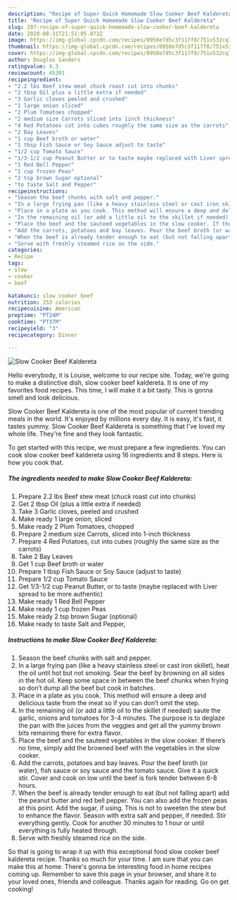 ```yaml
---
description: "Recipe of Super Quick Homemade Slow Cooker Beef Kaldereta"
title: "Recipe of Super Quick Homemade Slow Cooker Beef Kaldereta"
slug: 287-recipe-of-super-quick-homemade-slow-cooker-beef-kaldereta
date: 2020-08-31T21:51:05.873Z
image: https://img-global.cpcdn.com/recipes/0958e7d5c3f117f8/751x532cq70/slow-cooker-beef-kaldereta-recipe-main-photo.jpg
thumbnail: https://img-global.cpcdn.com/recipes/0958e7d5c3f117f8/751x532cq70/slow-cooker-beef-kaldereta-recipe-main-photo.jpg
cover: https://img-global.cpcdn.com/recipes/0958e7d5c3f117f8/751x532cq70/slow-cooker-beef-kaldereta-recipe-main-photo.jpg
author: Douglas Sanders
ratingvalue: 4.3
reviewcount: 45391
recipeingredient:
- "2.2 lbs Beef stew meat chuck roast cut into chunks"
- "2 tbsp Oil plus a little extra if needed"
- "3 Garlic cloves peeled and crushed"
- "1 large onion sliced"
- "2 Plum Tomatoes chopped"
- "2 medium size Carrots sliced into 1inch thickness"
- "4 Red Potatoes cut into cubes roughly the same size as the carrots"
- "2 Bay Leaves"
- "1 cup Beef broth or water"
- "1 tbsp Fish Sauce or Soy Sauce adjust to taste"
- "1/2 cup Tomato Sauce"
- "1/3-1/2 cup Peanut Butter or to taste maybe replaced with Liver spread to be more authentic"
- "1 Red Bell Pepper"
- "1 cup frozen Peas"
- "2 tsp brown Sugar optional"
- "to taste Salt and Pepper"
recipeinstructions:
- "Season the beef chunks with salt and pepper."
- "In a large frying pan (like a heavy stainless steel or cast iron skillet), heat the oil until hot but not smoking. Sear the beef by browning on all sides in the hot oil. Keep some space in between the beef chunks when frying so don’t dump all the beef but cook in batches."
- "Place in a plate as you cook. This method will ensure a deep and delicious taste from the meat so if you can don’t omit the step."
- "In the remaining oil (or add a little oil to the skillet if needed) saute the garlic, onions and tomatoes for 3-4 minutes. The purpose is to deglaze the pan with the juices from the veggies and get all the yummy brown bits remaining there for extra flavor."
- "Place the beef and the sauteed vegetables in the slow cooker. If there’s no time, simply add the browned beef with the vegetables in the slow cooker."
- "Add the carrots, potatoes and bay leaves. Pour the beef broth (or water), fish sauce or soy sauce and the tomato sauce. Give it a quick stir. Cover and cook on low until the beef is fork tender between 6-8 hours."
- "When the beef is already tender enough to eat (but not falling apart) add the peanut butter and red bell pepper. You can also add the frozen peas at this point. Add the sugar, if using. This is not to sweeten the stew but to enhance the flavor. Season with extra salt and pepper, if needed. Stir everything gently. Cook for another 30 minutes to 1 hour or until everything is fully heated through."
- "Serve with freshly steamed rice on the side."
categories:
- Recipe
tags:
- slow
- cooker
- beef

katakunci: slow cooker beef 
nutrition: 253 calories
recipecuisine: American
preptime: "PT24M"
cooktime: "PT37M"
recipeyield: "3"
recipecategory: Dinner

---
```



![Slow Cooker Beef Kaldereta](https://img-global.cpcdn.com/recipes/0958e7d5c3f117f8/751x532cq70/slow-cooker-beef-kaldereta-recipe-main-photo.jpg)

Hello everybody, it is Louise, welcome to our recipe site. Today, we're going to make a distinctive dish, slow cooker beef kaldereta. It is one of my favorites food recipes. This time, I will make it a bit tasty. This is gonna smell and look delicious.

Slow Cooker Beef Kaldereta is one of the most popular of current trending meals in the world. It's enjoyed by millions every day. It is easy, it's fast, it tastes yummy. Slow Cooker Beef Kaldereta is something that I've loved my whole life. They're fine and they look fantastic.




To get started with this recipe, we must prepare a few ingredients. You can cook slow cooker beef kaldereta using 16 ingredients and 8 steps. Here is how you cook that.

<!--inarticleads1-->

##### The ingredients needed to make Slow Cooker Beef Kaldereta:

1. Prepare 2.2 lbs Beef stew meat (chuck roast cut into chunks)
1. Get 2 tbsp Oil (plus a little extra if needed)
1. Take 3 Garlic cloves, peeled and crushed
1. Make ready 1 large onion, sliced
1. Make ready 2 Plum Tomatoes, chopped
1. Prepare 2 medium size Carrots, sliced into 1-inch thickness
1. Prepare 4 Red Potatoes, cut into cubes (roughly the same size as the carrots)
1. Take 2 Bay Leaves
1. Get 1 cup Beef broth or water
1. Prepare 1 tbsp Fish Sauce or Soy Sauce (adjust to taste)
1. Prepare 1/2 cup Tomato Sauce
1. Get 1/3-1/2 cup Peanut Butter, or to taste (maybe replaced with Liver spread to be more authentic)
1. Make ready 1 Red Bell Pepper
1. Make ready 1 cup frozen Peas
1. Make ready 2 tsp brown Sugar (optional)
1. Make ready to taste Salt and Pepper,




<!--inarticleads2-->

##### Instructions to make Slow Cooker Beef Kaldereta:

1. Season the beef chunks with salt and pepper.
1. In a large frying pan (like a heavy stainless steel or cast iron skillet), heat the oil until hot but not smoking. Sear the beef by browning on all sides in the hot oil. Keep some space in between the beef chunks when frying so don’t dump all the beef but cook in batches.
1. Place in a plate as you cook. This method will ensure a deep and delicious taste from the meat so if you can don’t omit the step.
1. In the remaining oil (or add a little oil to the skillet if needed) saute the garlic, onions and tomatoes for 3-4 minutes. The purpose is to deglaze the pan with the juices from the veggies and get all the yummy brown bits remaining there for extra flavor.
1. Place the beef and the sauteed vegetables in the slow cooker. If there’s no time, simply add the browned beef with the vegetables in the slow cooker.
1. Add the carrots, potatoes and bay leaves. Pour the beef broth (or water), fish sauce or soy sauce and the tomato sauce. Give it a quick stir. Cover and cook on low until the beef is fork tender between 6-8 hours.
1. When the beef is already tender enough to eat (but not falling apart) add the peanut butter and red bell pepper. You can also add the frozen peas at this point. Add the sugar, if using. This is not to sweeten the stew but to enhance the flavor. Season with extra salt and pepper, if needed. Stir everything gently. Cook for another 30 minutes to 1 hour or until everything is fully heated through.
1. Serve with freshly steamed rice on the side.




So that is going to wrap it up with this exceptional food slow cooker beef kaldereta recipe. Thanks so much for your time. I am sure that you can make this at home. There's gonna be interesting food in home recipes coming up. Remember to save this page in your browser, and share it to your loved ones, friends and colleague. Thanks again for reading. Go on get cooking!
